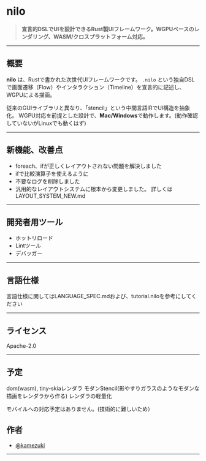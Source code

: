 # nilo

> **宣言的DSLでUIを設計できるRust製UIフレームワーク。WGPUベースのレンダリング、WASM/クロスプラットフォーム対応。**

---

## 概要

**nilo** は、Rustで書かれた次世代UIフレームワークです。
`.nilo` という独自DSLで画面遷移（Flow）やインタラクション（Timeline）を宣言的に記述し、
WGPUによる描画。

従来のGUIライブラリと異なり、「stencil」という中間言語IRでUI構造を抽象化。
WGPU対応を前提とした設計で、**Mac/Windows**で動作します。(動作確認していないがLinuxでも動くはず)

---

## 新機能、改善点
* foreach、ifが正しくレイアウトされない問題を解決しました
* ifで比較演算子を使えるように
* 不要なログを削除しました
* 汎用的なレイアウトシステムに根本から変更しました。 詳しくはLAYOUT_SYSTEM_NEW.md

---

## 開発者用ツール

* ホットリロード
* Lintツール
* デバッガー

--- 

## 言語仕様

言語仕様に関してはLANGUAGE_SPEC.mdおよび、tutorial.niloを参考にしてください

---

## ライセンス

Apache-2.0

---

## 予定

dom(wasm), tiny-skiaレンダラ 
モダンStencil(影やすりガラスのようなモダンな描画をレンダラから作る)
レンダラの軽量化


モバイルへの対応予定はありません。(技術的に難しいため）


## 作者

* [@kamezuki](https://github.com/kamezuki)

---

